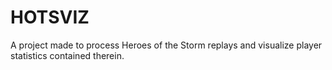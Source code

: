 # HOTSVIZ
A project made to process Heroes of the Storm replays and visualize player statistics contained therein.
